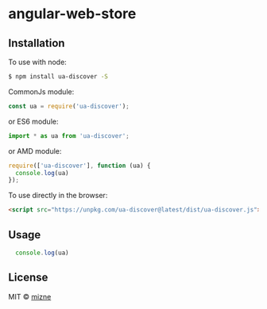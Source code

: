 # angular-web-store

## Installation

To use with node:

```bash
$ npm install ua-discover -S
```

CommonJs module:

```javascript
const ua = require('ua-discover');
```
or ES6 module:

```javascript
import * as ua from 'ua-discover';
```
or AMD module:

```javascript
require(['ua-discover'], function (ua) {
  console.log(ua)
});
```

To use directly in the browser:

```html
<script src="https://unpkg.com/ua-discover@latest/dist/ua-discover.js"></script>
```

## Usage

```javascript
  console.log(ua)
```


## License

MIT © [mizne](mailto:w20054319@126.com)

